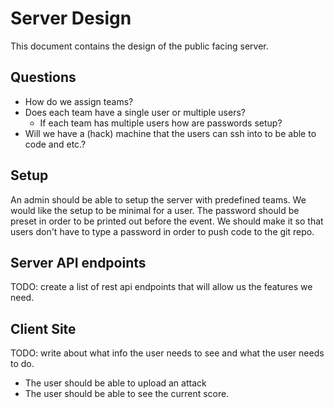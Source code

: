 # Server Design

This document contains the design of the public facing server.

## Questions
 - How do we assign teams?
 - Does each team have a single user or multiple users?
   - If each team has multiple users how are passwords setup?
 - Will we have a (hack) machine that the users can ssh into to be able to code and etc.?

## Setup
An admin should be able to setup the server with predefined teams.
We would like the setup to be minimal for a user.
The password should be preset in order to be printed out before the event.
We should make it so that users don't have to type a password in order to push code to the git repo.

## Server API endpoints
TODO: create a list of rest api endpoints that will allow us the features we need.

## Client Site
TODO: write about what info the user needs to see and what the user needs to do.

 - The user should be able to upload an attack
 - The user should be able to see the current score.
